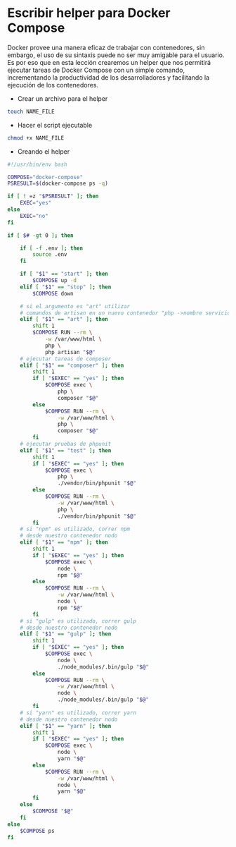 # Escribir helper para Docker Compose

Docker provee una manera eficaz de trabajar con contenedores, sin embargo, el uso de su sintaxis puede no ser muy amigable para el usuario. Es por eso que en esta lección crearemos un helper que nos permitirá ejecutar tareas de Docker Compose con un simple comando, incrementando la productividad de los desarrolladores y facilitando la ejecución de los contenedores.

* Crear un archivo para el helper
```sh
touch NAME_FILE
```

* Hacer el script ejecutable
```sh
chmod +x NAME_FILE
```

* Creando el helper
```sh
#!/usr/bin/env bash

COMPOSE="docker-compose"
PSRESULT=$(docker-compose ps -q)

if [ ! =z "$PSRESULT" ]; then
    EXEC="yes"
else
    EXEC="no"
fi

if [ $# -gt 0 ]; then

    if [ -f .env ]; then
        source .env
    fi

    if [ "$1" == "start" ]; then
        $COMPOSE up -d
    elif [ "$1" == "stop" ]; then
        $COMPOSE down

    # si el argumento es "art" utilizar
    # comandos de artisan en un nuevo contenedor "php ->nombre servicio en el archivo docker-compose"
    elif [ "$1" == "art" ]; then
        shift 1
        $COMPOSE RUN --rm \
            -w /var/www/html \
            php \
            php artisan "$@"
    # ejecutar tareas de composer
    elif [ "$1" == "composer" ]; then
        shift 1
        if [ "$EXEC" == "yes" ]; then
            $COMPOSE exec \
                php \
                composer "$@"
        else
            $COMPOSE RUN --rm \
                -w /var/www/html \
                php \
                composer "$@"
        fi
    # ejecutar pruebas de phpunit
    elif [ "$1" == "test" ]; then
        shift 1
        if [ "$EXEC" == "yes" ]; then
            $COMPOSE exec \
                php \
                ./vendor/bin/phpunit "$@"
        else
            $COMPOSE RUN --rm \
                -w /var/www/html \
                php \
                ./vendor/bin/phpunit "$@"
        fi
    # si "npm" es utilizado, correr npm
    # desde nuestro contenedor nodo
    elif [ "$1" == "npm" ]; then
        shift 1
        if [ "$EXEC" == "yes" ]; then
            $COMPOSE exec \
                node \
                npm "$@"
        else
            $COMPOSE RUN --rm \
                -w /var/www/html \
                node \
                npm "$@"
        fi
    # si "gulp" es utilizado, correr gulp
    # desde nuestro contenedor nodo
    elif [ "$1" == "gulp" ]; then
        shift 1
        if [ "$EXEC" == "yes" ]; then
            $COMPOSE exec \
                node \
                ./node_modules/.bin/gulp "$@"
        else
            $COMPOSE RUN --rm \
                -w /var/www/html \
                node \
                ./node_modules/.bin/gulp "$@"
        fi
    # si "yarn" es utilizado, correr yarn
    # desde nuestro contenedor nodo
    elif [ "$1" == "yarn" ]; then
        shift 1
        if [ "$EXEC" == "yes" ]; then
            $COMPOSE exec \
                node \
                yarn "$@"
        else
            $COMPOSE RUN --rm \
                -w /var/www/html \
                node \
                yarn "$@"
        fi
    else
        $COMPOSE "$@"
    fi
else
    $COMPOSE ps
fi
```
